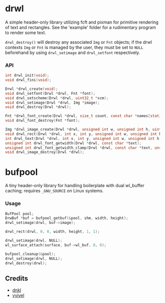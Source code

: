 # drwl

A simple header-only library utilizing fcft and pixman for primitive rendering of text and rectangles.
See the 'example' folder for a rudimentary program to render some text.

`drwl_destroy()` will destroy any associated `Img` or `Fnt` objects; if the drwl contexts `Img` or `Fnt` is managed by the user, they must be set to `NULL` beforehand by using `drwl_setimage` and `drwl_setfont` respectively.

### API
```c
int drwl_init(void);
void drwl_fini(void);

Drwl *drwl_create(void);
void drwl_setfont(Drwl *drwl, Fnt *font);
void drwl_setscheme(Drwl *drwl, uint32_t *scm);
void drwl_setimage(Drwl *drwl, Img *image);
void drwl_destroy(Drwl *drwl);

Fnt *drwl_font_create(Drwl *drwl, size_t count, const char *names[static count], const char *attributes);
void drwl_font_destroy(Fnt *font);

Img *drwl_image_create(Drwl *drwl, unsigned int w, unsigned int h, uint32_t *bits);
void drwl_rect(Drwl *drwl, int x, int y, unsigned int w, unsigned int h, int filled, int invert);
int drwl_text(Drwl *drwl, int x, int y, unsigned int w, unsigned int h, unsigned int lpad, const char *text, int invert);
unsigned int drwl_font_getwidth(Drwl *drwl, const char *text);
unsigned int drwl_font_getwidth_clamp(Drwl *drwl, const char *text, unsigned int n);
void drwl_image_destroy(Drwl *drwl);
```

# bufpool

A tiny header-only library for handling boilerplate with dual wl_buffer caching; requires `_GNU_SOURCE` on Linux systems.

### Usage
```c
BufPool pool;
DrwBuf *buf = bufpool_getbuf(&pool, shm, width, height);
drwl_setimage(drwl, buf->image);

drwl_rect(drwl, 0, 0, width, height, 1, 1);

drwl_setimage(drwl, NULL);
wl_surface_attach(surface, buf->wl_buf, 0, 0);

bufpool_cleanup(&pool);
drwl_setimage(drwl, NULL);
drwl_destroy(drwl);
```

## Credits

* [dnkl](https://codeberg.org/dnkl)
* [vyivel](https://codeberg.org/vyivel)
